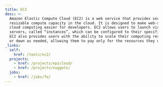 ```yaml
---
title: EC2
desc: >-
  Amazon Elastic Compute Cloud (EC2) is a web service that provides secure,
  resizable compute capacity in the cloud. It is designed to make web-scale
  cloud computing easier for developers. EC2 allows users to launch virtual
  servers, called “instances”, which can be configured to their specific needs.
  EC2 also provides users with the ability to scale their computing resources up
  or down as needed, allowing them to pay only for the resources they use.
_links:
  self:
    href: /tools/ec2/
  projects:
    - href: /projects/epicloud/
    - href: /projects/nuggets/
  jobs:
    - href: /jobs/fe/
---
```

